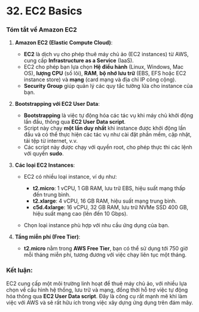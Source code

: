 # 32. EC2 Basics
### Tóm tắt về Amazon EC2

1. **Amazon EC2 (Elastic Compute Cloud)**:

   * **EC2** là dịch vụ cho phép thuê máy chủ ảo (EC2 instances) từ AWS, cung cấp **Infrastructure as a Service** (IaaS).
   * EC2 cho phép bạn lựa chọn **Hệ điều hành** (Linux, Windows, Mac OS), **lượng CPU** (số lõi), **RAM**, **bộ nhớ lưu trữ** (EBS, EFS hoặc EC2 instance store) và **mạng** (card mạng và địa chỉ IP công cộng).
   * **Security Group** giúp quản lý các quy tắc tường lửa cho instance của bạn.

2. **Bootstrapping với EC2 User Data**:

   * **Bootstrapping** là việc tự động hóa các tác vụ khi máy chủ khởi động lần đầu, thông qua **EC2 User Data script**.
   * Script này chạy **một lần duy nhất** khi instance được khởi động lần đầu và có thể thực hiện các tác vụ như cài đặt phần mềm, cập nhật, tải tệp từ internet, v.v.
   * Các script này được chạy với quyền root, cho phép thực thi các lệnh với quyền **sudo**.

3. **Các loại EC2 Instances**:

   * EC2 có nhiều loại instance, ví dụ như:

     * **t2.micro**: 1 vCPU, 1 GB RAM, lưu trữ EBS, hiệu suất mạng thấp đến trung bình.
     * **t2.xlarge**: 4 vCPU, 16 GB RAM, hiệu suất mạng trung bình.
     * **c5d.4xlarge**: 16 vCPU, 32 GB RAM, lưu trữ NVMe SSD 400 GB, hiệu suất mạng cao (lên đến 10 Gbps).
   * Chọn loại instance phù hợp với nhu cầu ứng dụng của bạn.

4. **Tầng miễn phí (Free Tier)**:

   * **t2.micro** nằm trong **AWS Free Tier**, bạn có thể sử dụng tới 750 giờ mỗi tháng miễn phí, tương đương với việc chạy liên tục một tháng.

### Kết luận:

EC2 cung cấp một môi trường linh hoạt để thuê máy chủ ảo, với nhiều lựa chọn về cấu hình hệ thống, lưu trữ và mạng, đồng thời hỗ trợ việc tự động hóa thông qua **EC2 User Data script**. Đây là công cụ rất mạnh mẽ khi làm việc với AWS và sẽ rất hữu ích trong việc xây dựng ứng dụng trên đám mây.
